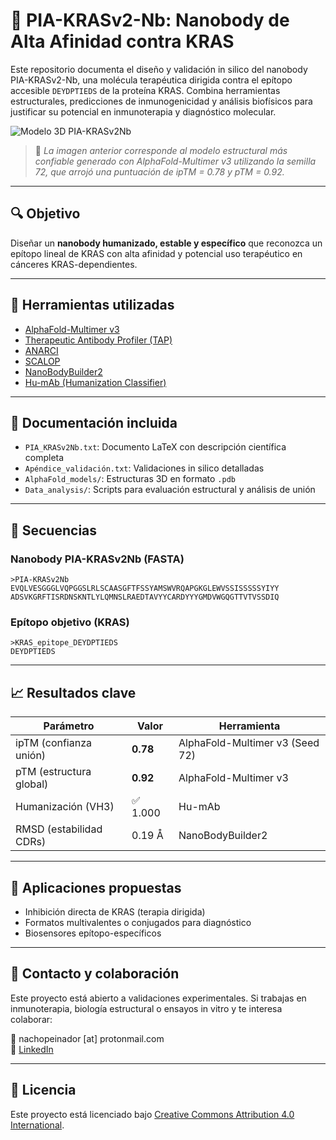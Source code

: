 # 🧬 PIA-KRASv2-Nb: Nanobody de Alta Afinidad contra KRAS

Este repositorio documenta el diseño y validación in silico del nanobody PIA-KRASv2-Nb, una molécula terapéutica dirigida contra el epítopo accesible `DEYDPTIEDS` de la proteína KRAS. Combina herramientas estructurales, predicciones de inmunogenicidad y análisis biofísicos para justificar su potencial en inmunoterapia y diagnóstico molecular.

![Modelo 3D PIA-KRASv2Nb](/PIA-KRASv2Nb_modelo72.png)

> 📌 *La imagen anterior corresponde al modelo estructural más confiable generado con AlphaFold-Multimer v3 utilizando la semilla 72, que arrojó una puntuación de ipTM = 0.78 y pTM = 0.92.*

---

## 🔍 Objetivo

Diseñar un **nanobody humanizado, estable y específico** que reconozca un epítopo lineal de KRAS con alta afinidad y potencial uso terapéutico en cánceres KRAS-dependientes.

---

## 🔧 Herramientas utilizadas

- [AlphaFold-Multimer v3](https://alphafold.ebi.ac.uk/)
- [Therapeutic Antibody Profiler (TAP)](https://opig.stats.ox.ac.uk/webapps/profiler)
- [ANARCI](https://opig.stats.ox.ac.uk/webapps/anarci/)
- [SCALOP](https://opig.stats.ox.ac.uk/webapps/scalop)
- [NanoBodyBuilder2](https://opig.stats.ox.ac.uk/webapps/nanobodybuilder2)
- [Hu-mAb (Humanization Classifier)](https://opig.stats.ox.ac.uk/webapps/humab)

---

## 📎 Documentación incluida

- `PIA_KRASv2Nb.txt`: Documento LaTeX con descripción científica completa
- `Apéndice_validación.txt`: Validaciones in silico detalladas
- `AlphaFold_models/`: Estructuras 3D en formato `.pdb`
- `Data_analysis/`: Scripts para evaluación estructural y análisis de unión

---

## 📌 Secuencias

### Nanobody PIA-KRASv2Nb (FASTA)

```fasta
>PIA-KRASv2Nb
EVQLVESGGGLVQPGGSLRLSCAASGFTFSSYAMSWVRQAPGKGLEWVSSISSSSSYIYY
ADSVKGRFTISRDNSKNTLYLQMNSLRAEDTAVYYCARDYYYGMDVWGQGTTVTVSSDIQ
```

### Epítopo objetivo (KRAS)

```fasta
>KRAS_epitope_DEYDPTIEDS
DEYDPTIEDS
```

---

## 📈 Resultados clave

| Parámetro                | Valor   | Herramienta              |
|--------------------------|---------|---------------------------|
| ipTM (confianza unión)   | **0.78** | AlphaFold-Multimer v3 (Seed 72) |
| pTM (estructura global)  | **0.92** | AlphaFold-Multimer v3     |
| Humanización (VH3)       | ✅ 1.000 | Hu-mAb                    |
| RMSD (estabilidad CDRs)  | 0.19 Å  | NanoBodyBuilder2          |

---

## 🧪 Aplicaciones propuestas

- Inhibición directa de KRAS (terapia dirigida)
- Formatos multivalentes o conjugados para diagnóstico
- Biosensores epítopo-específicos

---

## 🤝 Contacto y colaboración

Este proyecto está abierto a validaciones experimentales. Si trabajas en inmunoterapia, biología estructural o ensayos in vitro y te interesa colaborar:

📧 nachopeinador [at] protonmail.com  
🔗 [LinkedIn](https://linkedin.com/in/nachopeinador)

---

## 📄 Licencia

Este proyecto está licenciado bajo [Creative Commons Attribution 4.0 International](https://creativecommons.org/licenses/by/4.0/).
